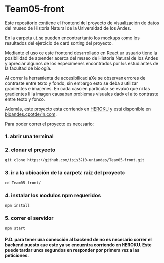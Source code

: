 # Team05-front

Este repositorio contiene el frontend del proyecto de visualización de datos del museo de Historia Natural de la Universidad de los Andes.

En la carpeta `ui` se pueden encontrar tanto los mockups como los resultados del ejercicio de card sorting del proyecto.

Mediante el uso de este frontend desarrollado en React un usuario tiene la posibilidad de aprender acerca del museo de Historia Natural de los Andes y apreciar algunos de los especímenes encontrados por los estudiantes de la facultad de biología.

Al correr la herramienta de accesibilidad aXe se observan errores de contraste entre texto y fondo, sin embargo esto se deba a utilizar gradientes e imagenes. En cada caso en particular se evaluó que ni las gradientes li la imagen causaban problemas visuales dado el alto contraste entre texto y fondo.

Además, este proyecto esta corriendo en [HEROKU](https://secret-tor-17478.herokuapp.com) y está disponible en [bioandes.cpotdevin.com](http://bioandes.cpotdevin.com).

Para poder correr el proyecto es necesario:

### 1. abrir una terminal
### 2. clonar el proyecto
~~~
git clone https://github.com/isis3710-uniandes/Team05-front.git
~~~
### 3. ir a la ubicación de la carpeta raiz del proyecto
~~~
cd Team05-front/
~~~
### 4. instalar los modulos npm requeridos
~~~
npm install
~~~
### 5. correr el servidor
~~~
npm start
~~~
#### P.D. para tener una conección al backend de no es necesario correr el backend puesto que este ya se encuentra corriendo en HEROKU. Este puede tardar unos segundos en responder por primera vez a las peticiones.

